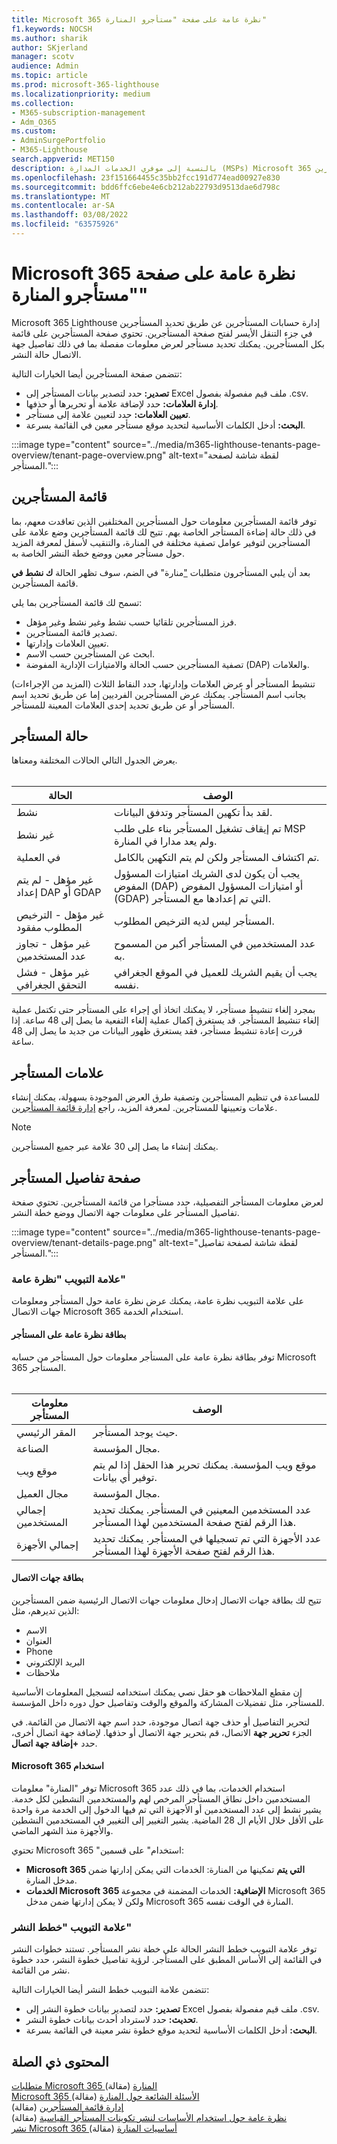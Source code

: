 ```yaml
---
title: Microsoft 365 نظرة عامة على صفحة "مستأجرو المنارة"
f1.keywords: NOCSH
ms.author: sharik
author: SKjerland
manager: scotv
audience: Admin
ms.topic: article
ms.prod: microsoft-365-lighthouse
ms.localizationpriority: medium
ms.collection:
- M365-subscription-management
- Adm_O365
ms.custom:
- AdminSurgePortfolio
- M365-Lighthouse
search.appverid: MET150
description: بالنسبة إلى موفري الخدمات المدارة (MSPs) Microsoft 365 المنارة، تعرف على صفحة المستأجرين.
ms.openlocfilehash: 23f151664455c35bb2fcc191d774ead00927e830
ms.sourcegitcommit: bdd6ffc6ebe4e6cb212ab22793d9513dae6d798c
ms.translationtype: MT
ms.contentlocale: ar-SA
ms.lasthandoff: 03/08/2022
ms.locfileid: "63575926"
---
```

# <a name="microsoft-365-lighthouse-tenants-page-overview"></a>Microsoft 365 نظرة عامة على صفحة "مستأجرو المنارة"

Microsoft 365 Lighthouse إدارة حسابات المستأجرين عن طريق تحديد المستأجرين في جزء  التنقل الأيسر لفتح صفحة المستأجرين. تحتوي صفحة المستأجرين على قائمة بكل المستأجرين. يمكنك تحديد مستأجر لعرض معلومات مفصلة بما في ذلك تفاصيل جهة الاتصال حالة النشر.

تتضمن صفحة المستأجرين أيضا الخيارات التالية:

- **تصدير:** حدد لتصدير بيانات المستأجر إلى Excel ملف قيم مفصولة بفصول .csv.
- **إدارة العلامات:** حدد لإضافة علامة أو تحريرها أو حذفها.
- **تعيين العلامات:** حدد لتعيين علامة إلى مستأجر.
- **البحث:** أدخل الكلمات الأساسية لتحديد موقع مستأجر معين في القائمة بسرعة.

:::image type="content" source="../media/m365-lighthouse-tenants-page-overview/tenant-page-overview.png" alt-text="لقطة شاشة لصفحة المستأجر.":::

## <a name="tenant-list"></a>قائمة المستأجرين

توفر قائمة المستأجرين معلومات حول المستأجرين المختلفين الذين تعاقدت معهم، بما في ذلك حالة إضاءة المستأجر الخاصة بهم. تتيح لك قائمة المستأجرين وضع علامة على المستأجرين لتوفير عوامل تصفية مختلفة في المنارة، والتنقيب لأسفل لمعرفة المزيد حول مستأجر معين ووضع خطة النشر الخاصة به.

بعد أن يلبي المستأجرون متطلبات ["](m365-lighthouse-requirements.md)منارة" في الضم، سوف تظهر الحالة **ك نشط في** قائمة المستأجرين.

تسمح لك قائمة المستأجرين بما يلي:

- فرز المستأجرين تلقائيا حسب نشط وغير نشط وغير مؤهل.
- تصدير قائمة المستأجرين.
- تعيين العلامات وإدارتها.
- ابحث عن المستأجرين حسب الاسم.
- تصفية المستأجرين حسب الحالة والامتيازات الإدارية المفوضة (DAP) والعلامات.

تنشيط المستأجر أو عرض العلامات وإدارتها، حدد النقاط الثلاث (المزيد من الإجراءات) بجانب اسم المستأجر. يمكنك عرض المستأجرين الفرديين إما عن طريق تحديد اسم المستأجر أو عن طريق تحديد إحدى العلامات المعينة للمستأجر.

## <a name="tenant-status"></a>حالة المستأجر

يعرض الجدول التالي الحالات المختلفة ومعناها.<br><br>

| الحالة                                   | الوصف                                                                                             |
|------------------------------------------|---------------------------------------------------------------------------------------------------------|
| نشط                                   | لقد بدأ تكهين المستأجر وتدفق البيانات.                                                           |
| غير نشط                                 | تم إيقاف تشغيل المستأجر بناء على طلب MSP ولم يعد مدارا في المنارة.           |
| في العملية                               | تم اكتشاف المستأجر ولكن لم يتم التكهين بالكامل.                                                              |
| غير مؤهل - لم يتم إعداد DAP أو GDAP    | يجب أن يكون لدى الشريك امتيازات المسؤول المفوض (DAP) أو امتيازات المسؤول المفوض (GDAP) التي تم إعدادها مع المستأجر. |
| غير مؤهل - الترخيص المطلوب مفقود | المستأجر ليس لديه الترخيص المطلوب.                                                               |
| غير مؤهل - تجاوز عدد المستخدمين         | عدد المستخدمين في المستأجر أكبر من المسموح به.                                                                     |
| غير مؤهل - فشل التحقق الجغرافي            | يجب أن يقيم الشريك للعميل في الموقع الجغرافي نفسه.                                       |

بمجرد إلغاء تنشيط مستأجر، لا يمكنك اتخاذ أي إجراء على المستأجر حتى تكتمل عملية إلغاء تنشيط المستأجر. قد يستغرق إكمال عملية إلغاء التفعية ما يصل إلى 48 ساعة. إذا قررت إعادة تنشيط مستأجر، فقد يستغرق ظهور البيانات من جديد ما يصل إلى 48 ساعة.

## <a name="tenant-tags"></a>علامات المستأجر

للمساعدة في تنظيم المستأجرين وتصفية طرق العرض الموجودة بسهولة، يمكنك إنشاء علامات وتعيينها للمستأجرين. لمعرفة المزيد، راجع [إدارة قائمة المستأجرين](m365-lighthouse-manage-tenant-list.md).

> [!NOTE]
> يمكنك إنشاء ما يصل إلى 30 علامة عبر جميع المستأجرين.

## <a name="tenant-details-page"></a>صفحة تفاصيل المستأجر

لعرض معلومات المستأجر التفصيلية، حدد مستأجرا من قائمة المستأجرين. تحتوي صفحة تفاصيل المستأجر على معلومات جهة الاتصال ووضع خطة النشر.

:::image type="content" source="../media/m365-lighthouse-tenants-page-overview/tenant-details-page.png" alt-text="لقطة شاشة لصفحة تفاصيل المستأجر.":::

### <a name="overview-tab"></a>علامة التبويب "نظرة عامة"

على علامة التبويب نظرة عامة، يمكنك عرض نظرة عامة حول المستأجر ومعلومات جهات الاتصال Microsoft 365 استخدام الخدمة.

#### <a name="tenant-overview-card"></a>بطاقة نظرة عامة على المستأجر

توفر بطاقة نظرة عامة على المستأجر معلومات حول المستأجر من حسابه Microsoft 365 المستأجر.<br><br>

| معلومات المستأجر    | الوصف|
|-----------------------|------------------|
| المقر الرئيسي    | حيث يوجد المستأجر.|
| الصناعة    |مجال المؤسسة.|
| موقع ويب    |موقع ويب المؤسسة. يمكنك تحرير هذا الحقل إذا لم يتم توفير أي بيانات.|
| مجال العميل    |مجال المؤسسة.|
| إجمالي المستخدمين    |عدد المستخدمين المعينين في المستأجر. يمكنك تحديد هذا الرقم لفتح صفحة المستخدمين لهذا المستأجر.|
| إجمالي الأجهزة|عدد الأجهزة التي تم تسجيلها في المستأجر. يمكنك تحديد هذا الرقم لفتح صفحة الأجهزة لهذا المستأجر.|

#### <a name="contacts-card"></a>بطاقة جهات الاتصال

تتيح لك بطاقة جهات الاتصال إدخال معلومات جهات الاتصال الرئيسية ضمن المستأجرين الذين تديرهم، مثل:

- الاسم
- العنوان
- Phone
- البريد الإلكتروني
- ملاحظات

إن مقطع الملاحظات هو حقل نصي يمكنك استخدامه لتسجيل المعلومات الأساسية للمستأجر، مثل تفضيلات المشاركة والموقع والوقت وتفاصيل حول دوره داخل المؤسسة.

لتحرير التفاصيل أو حذف جهة اتصال موجودة، حدد اسم جهة الاتصال من القائمة. في الجزء **تحرير جهة** الاتصال، قم بتحرير جهة الاتصال أو حذفها. لإضافة جهة اتصال أخرى، حدد **+إضافة جهة اتصال**.

#### <a name="microsoft-365-usage-card"></a>Microsoft 365 استخدام

توفر "المنارة" معلومات Microsoft 365 استخدام الخدمات، بما في ذلك عدد المستخدمين داخل نطاق المستأجر المرخص لهم والمستخدمين النشطين لكل خدمة. يشير نشط إلى عدد المستخدمين أو الأجهزة التي تم فيها الدخول إلى الخدمة مرة واحدة على الأقل خلال الأيام ال 28 الماضية. يشير التغيير إلى التغيير في المستخدمين النشطين والأجهزة منذ الشهر الماضي.

تحتوي Microsoft 365 "استخدام" على قسمين:

- **Microsoft 365 التي يتم** تمكينها من المنارة: الخدمات التي يمكن إدارتها ضمن مدخل المنارة.
- **الخدمات Microsoft 365 الإضافية:** الخدمات المضمنة في مجموعة Microsoft 365 ولكن لا يمكن إدارتها ضمن مدخل Microsoft 365 المنارة في الوقت نفسه.

### <a name="deployment-plans-tab"></a>علامة التبويب "خطط النشر"

توفر علامة التبويب خطط النشر الحالة على خطة نشر المستأجر. تستند خطوات النشر في القائمة إلى الأساس المطبق على المستأجر. لرؤية تفاصيل خطوة النشر، حدد خطوة نشر من القائمة.

تتضمن علامة التبويب خطط النشر أيضا الخيارات التالية:

- **تصدير:** حدد لتصدير بيانات خطوة النشر إلى Excel ملف قيم مفصولة بفصول .csv.
- **تحديث:** حدد لاسترداد أحدث بيانات خطوة النشر.
- **البحث:** أدخل الكلمات الأساسية لتحديد موقع خطوة نشر معينة في القائمة بسرعة.

## <a name="related-content"></a>المحتوى ذي الصلة

[متطلبات Microsoft 365 المنارة](m365-lighthouse-requirements.md) (مقالة)\
[Microsoft 365 الأسئلة الشائعة حول المنارة](m365-lighthouse-faq.yml) (مقالة)\
[إدارة قائمة المستأجرين](m365-lighthouse-manage-tenant-list.md) (مقالة)\
[نظرة عامة حول استخدام الأساسات لنشر تكوينات المستأجر القياسية](m365-lighthouse-deploy-standard-tenant-configurations-overview.md) (مقالة)\
[نشر Microsoft 365 أساسيات المنارة](m365-lighthouse-deploy-baselines.md) (مقالة)
